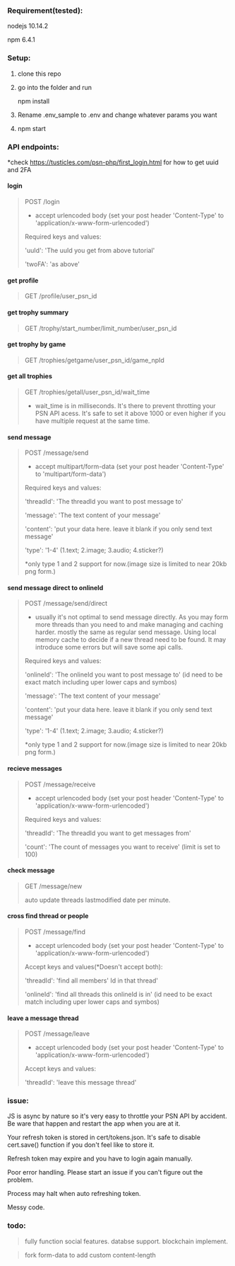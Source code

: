 ### Requirement(tested):
nodejs 10.14.2

npm 6.4.1

### Setup:
1. clone this repo
2. go into the folder and run 

   npm install
3. Rename .env_sample to .env and change whatever params you want
4. npm start


### API endpoints:

*check https://tusticles.com/psn-php/first_login.html for how to get uuid and 2FA


#### login 
> POST   /login
>
> * accept urlencoded body (set your post header 'Content-Type' to 'application/x-www-form-urlencoded')
>
> Required keys and values:  
>
> 'uuId': 'The uuId you get from above tutorial'
>
> 'twoFA': 'as above'


#### get profile                                 
> GET   /profile/user_psn_id


#### get trophy summary
> GET   /trophy/start_number/limit_number/user_psn_id


#### get trophy by game
> GET   /trophies/getgame/user_psn_id/game_npId


#### get all trophies
> GET   /trophies/getall/user_psn_id/wait_time
>     
> * wait_time is in milliseconds. It's there to prevent throtting your PSN API acess. It's safe to set it above 1000 or even higher if you have multiple request at the same time.


#### send message
> POST  /message/send
>
> * accept multipart/form-data (set your post header 'Content-Type' to 'multipart/form-data')
>
> Required keys and values:  
>
> 'threadId': 'The threadId you want to post message to'
>
> 'message': 'The text content of your message'
>
> 'content': 'put your data here. leave it blank if you only send text message'
>
> 'type': '1-4' (1.text; 2.image; 3.audio; 4.sticker?)  
>
> *only type 1 and 2 support for now.(image size is limited to near 20kb png form.)

#### send message direct to onlineId
> POST  /message/send/direct
> 
> * usually it's not optimal to send message directly. As you may form more threads than you need to and make managing and caching harder.
> mostly the same as regular send message. Using local memory cache to decide if a new thread need to be found. It may introduce some errors but will save some api calls.
>
> Required keys and values:  
>
> 'onlineId': 'The onlineId you want to post message to' (id need to be exact match including uper lower caps and symbos)
>
> 'message': 'The text content of your message'
>
> 'content': 'put your data here. leave it blank if you only send text message'
>
> 'type': '1-4' (1.text; 2.image; 3.audio; 4.sticker?)  
>
> *only type 1 and 2 support for now.(image size is limited to near 20kb png form.)



#### recieve messages
>POST   /message/receive
>
> * accept urlencoded body (set your post header 'Content-Type' to 'application/x-www-form-urlencoded')
>
> Required keys and values:  
>
> 'threadId': 'The threadId you want to get messages from'
>
> 'count': 'The count of messages you want to receive' (limit is set to 100)


#### check message
>GET    /message/new
>
>auto update threads lastmodified date per minute.


#### cross find thread or people
>POST   /message/find
>
> * accept urlencoded body (set your post header 'Content-Type' to 'application/x-www-form-urlencoded')
>
> Accept keys and values(*Doesn't accept both):  
>
> 'threadId': 'find all members' Id in that thread'
>
> 'onlineId': 'find all threads this onlineId is in' (id need to be exact match including uper lower caps and symbos)


#### leave a message thread
>POST   /message/leave
>
> * accept urlencoded body (set your post header 'Content-Type' to 'application/x-www-form-urlencoded')
>
> Accept keys and values:  
>
> 'threadId': 'leave this message thread'



### issue:

JS is async by nature so it's very easy to throttle your PSN API by accident. Be ware that happen and restart the app when you are at it.

Your refresh token is stored in cert/tokens.json. It's safe to disable cert.save() function if you don't feel like to store it.

Refresh token may expire and you have to login again manually.

Poor error handling. Please start an issue if you can't figure out the problem.

Process may halt when auto refreshing token.

Messy code.


### todo:
> fully function social features.
> databse support.
> blockchain implement.

> fork form-data to add custom content-length


